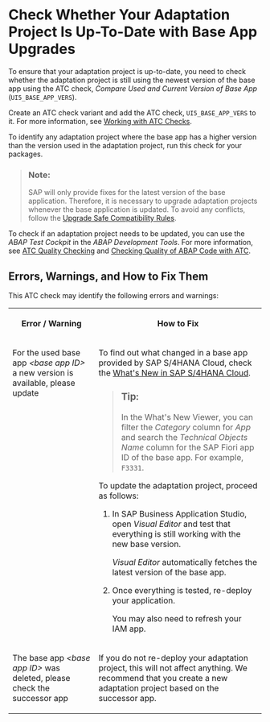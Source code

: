 <!-- loioc6ef105f081648a090b288cd536e11b9 -->

# Check Whether Your Adaptation Project Is Up-To-Date with Base App Upgrades

To ensure that your adaptation project is up-to-date, you need to check whether the adaptation project is still using the newest version of the base app using the ATC check, *Compare Used and Current Version of Base App* \(`UI5_BASE_APP_VERS`\).

Create an ATC check variant and add the ATC check, `UI5_BASE_APP_VERS` to it. For more information, see [Working with ATC Checks](https://help.sap.com/docs/SAP_S4HANA_CLOUD/25cf71e63940453397a32dc2b7676947/438842e71bfa4ff09443562f5ce2282d.html).

To identify any adaptation project where the base app has a higher version than the version used in the adaptation project, run this check for your packages.

> ### Note:  
> SAP will only provide fixes for the latest version of the base application. Therefore, it is necessary to upgrade adaptation projects whenever the base application is updated. To avoid any conflicts, follow the [Upgrade Safe Compatibility Rules](upgrade-safe-compatibility-rules-53706e2.md).

To check if an adaptation project needs to be updated, you can use the *ABAP Test Cockpit* in the *ABAP Development Tools*. For more information, see [ATC Quality Checking](https://help.sap.com/docs/SAP_S4HANA_CLOUD/25cf71e63940453397a32dc2b7676947/4ec1a1126e391014adc9fffe4e204223.html) and [Checking Quality of ABAP Code with ATC](https://help.sap.com/docs/SAP_S4HANA_CLOUD/25cf71e63940453397a32dc2b7676947/4ec5711c6e391014adc9fffe4e204223.html).



<a name="loioc6ef105f081648a090b288cd536e11b9__section_afx_1bw_hzb"/>

## Errors, Warnings, and How to Fix Them

This ATC check may identify the following errors and warnings:


<table>
<tr>
<th valign="top">

Error / Warning

</th>
<th valign="top">

How to Fix

</th>
</tr>
<tr>
<td valign="top">

For the used base app *<base app ID\>* a new version is available, please update

</td>
<td valign="top">

To find out what changed in a base app provided by SAP S/4HANA Cloud, check the [What's New in SAP S/4HANA Cloud](https://help.sap.com/whats-new/7d3d11840a6543329e72391cf4d48e2d).

> ### Tip:  
> In the What's New Viewer, you can filter the *Category* column for *App* and search the *Technical Objects Name* column for the SAP Fiori app ID of the base app. For example, `F3331`.

To update the adaptation project, proceed as follows:

1.  In SAP Business Application Studio, open *Visual Editor* and test that everything is still working with the new base version.

    *Visual Editor* automatically fetches the latest version of the base app.

2.  Once everything is tested, re-deploy your application.

    You may also need to refresh your IAM app.




</td>
</tr>
<tr>
<td valign="top">

The base app *<base app ID\>* was deleted, please check the successor app

</td>
<td valign="top">

If you do not re-deploy your adaptation project, this will not affect anything. We recommend that you create a new adaptation project based on the successor app.

</td>
</tr>
</table>

